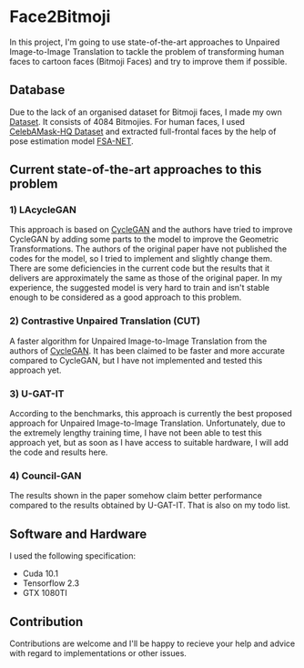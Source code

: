 # Face2Bitmoji
In this project, I'm going to use state-of-the-art approaches to Unpaired Image-to-Image Translation to tackle the problem of transforming human faces to cartoon faces (Bitmoji Faces) and try to improve them if possible.

## Database
Due to the lack of an organised dataset for Bitmoji faces, I made my own [Dataset](https://www.kaggle.com/mostafamozafari/bitmoji-faces?select=BitmojiDataset). It consists of 4084 Bitmojies. For human faces, I used [CelebAMask-HQ Dataset](https://github.com/switchablenorms/CelebAMask-HQ) and extracted full-frontal faces by the help of pose estimation model [FSA-NET](https://github.com/shamangary/FSA-Net).

## Current state-of-the-art approaches to this problem
### 1) LAcycleGAN
This approach is based on [CycleGAN](https://github.com/junyanz/CycleGAN) and the authors have tried to improve CycleGAN by adding some parts to the model to improve the Geometric Transformations. The authors of the original paper have not published the codes for the model, so I tried to implement and slightly change them. There are some deficiencies in the current code but the results that it delivers are approximately the same as those of the original paper. In my experience, the suggested model is very hard to train and isn't stable enough to be considered as a good approach to this problem.
  
### 2) Contrastive Unpaired Translation (CUT)
A faster algorithm for Unpaired Image-to-Image Translation from the authors of [CycleGAN](https://github.com/junyanz/CycleGAN). It has been claimed to be faster and more accurate compared to CycleGAN, but I have not implemented and tested this approach yet.

### 3) ‫‪U-GAT-IT‬‬
According to the benchmarks, this approach is currently the best proposed approach for Unpaired Image-to-Image Translation. Unfortunately, due to the extremely lengthy training time, I have not been able to test this approach yet, but as soon as I have access to suitable hardware, I will add the code and results here.

### 4) Council-GAN
The results shown in the paper somehow claim better performance compared to the results obtained by U-GAT-IT‬‬. That is also on my todo list.


## Software and Hardware
I used the following specification:
- Cuda 10.1
- Tensorflow 2.3
- GTX 1080TI

## Contribution
Contributions are welcome and I'll be happy to recieve your help and advice with regard to implementations or other issues.
